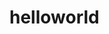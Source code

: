 # helloworld
<!--- <html>
  <p> So you may be wondering, who is this recruiter with a Github account? </p>
  <p> Let me introduce myself. I'm <b>Grace</b>, and I'd love to partner with you on your career journey. </p>
<p>I've dabbled in marketing, model management, <a href="http://www.gracelauphoto.com">photography</a>,and startups and have pivoted my career into tech recruiting.</p>
  <p>I've also dabbled in coding, UX and have a passion for ideation of products. </p>
  <p> I love talking about tech, startups, and anything in the innovation space. </p>
  <p>I am firm believer that <b> all</b> your experiences shape who you are and <b>all skills</b> are <strong>transferable</strong> skills. </p>
<p>I love meeting new people and seeing what they are looking for and where they want to go.</p>
  <p> I will eventually start on one of my shelved side projects, so watch this space!</p>
  
<p>Please don't hesitate to get in touch with me by <a href="mailto:grace.lau@sisystems.com">by sending me an email</a> </p>
  <p> or connecting with me on <a href="http://www.linkedin.com/in/gracekylau"> LinkedIn </a>
-->
